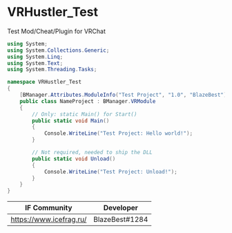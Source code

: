 # VRHustler_Test

Test Mod/Cheat/Plugin for VRChat

```cs
using System;
using System.Collections.Generic;
using System.Linq;
using System.Text;
using System.Threading.Tasks;

namespace VRHustler_Test
{
    [BManager.Attributes.ModuleInfo("Test Project", "1.0", "BlazeBest")]
    public class NameProject : BManager.VRModule
    {
        // Only: static Main() for Start()
        public static void Main()
        {
            Console.WriteLine("Test Project: Hello world!");
        }

        // Not required, needed to ship the DLL
        public static void Unload()
        {
            Console.WriteLine("Test Project: Unload!");
        }
    }
}
```

| IF Community | Developer |
|----------------|:-----------:|
| https://www.icefrag.ru/ | BlazeBest#1284 |
